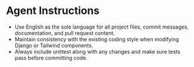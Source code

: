 # Agent Instructions

- Use English as the sole language for all project files, commit messages, documentation, and pull request content.
- Maintain consistency with the existing coding style when modifying Django or Tailwind components.
- Always include unittest along with any changes and make sure tests pass before committing code.
